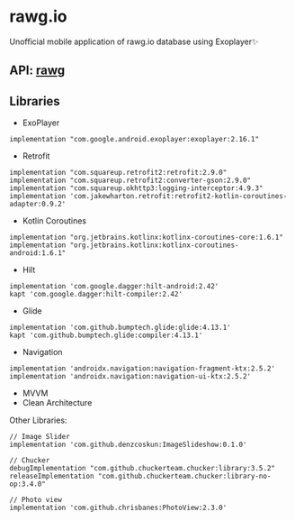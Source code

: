 # rawg.io
Unofficial mobile application of rawg.io database using Exoplayer✨
## API: [rawg](https://rawg.io/apidocs)

## Libraries
- ExoPlayer
```
implementation "com.google.android.exoplayer:exoplayer:2.16.1"
```
- Retrofit
```
implementation "com.squareup.retrofit2:retrofit:2.9.0"
implementation "com.squareup.retrofit2:converter-gson:2.9.0"
implementation "com.squareup.okhttp3:logging-interceptor:4.9.3"
implementation 'com.jakewharton.retrofit:retrofit2-kotlin-coroutines-adapter:0.9.2'
```
- Kotlin Coroutines
```
implementation "org.jetbrains.kotlinx:kotlinx-coroutines-core:1.6.1"
implementation "org.jetbrains.kotlinx:kotlinx-coroutines-android:1.6.1"
```
- Hilt
```
implementation 'com.google.dagger:hilt-android:2.42'
kapt 'com.google.dagger:hilt-compiler:2.42'
```
- Glide
```
implementation 'com.github.bumptech.glide:glide:4.13.1'
kapt 'com.github.bumptech.glide:compiler:4.13.1'
```
- Navigation
```
implementation 'androidx.navigation:navigation-fragment-ktx:2.5.2'
implementation 'androidx.navigation:navigation-ui-ktx:2.5.2'
```
- MVVM
- Clean Architecture



Other Libraries:
```
// Image Slider
implementation 'com.github.denzcoskun:ImageSlideshow:0.1.0'

// Chucker
debugImplementation "com.github.chuckerteam.chucker:library:3.5.2"
releaseImplementation "com.github.chuckerteam.chucker:library-no-op:3.4.0"

// Photo view
implementation 'com.github.chrisbanes:PhotoView:2.3.0'
